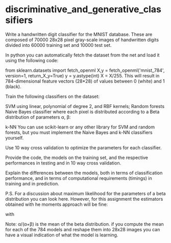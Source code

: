 # discriminative_and_generative_classifiers
Write a handwritten digit classifier for the MNIST database. These are composed of 70000 28x28 pixel gray-scale images of handwritten digits divided into 60000 training set and 10000 test set.

In python you can automatically fetch the dataset from the net and load it using the following code:

from sklearn.datasets import fetch_openml
X,y = fetch_openml('mnist_784', version=1, return_X_y=True)
y = y.astype(int)
X = X/255.
This will result in 784-dimensional feature vectors (28*28) of values between 0 (white) and 1 (black).

Train the following classifiers on the dataset:

SVM  using linear, polynomial of degree 2, and RBF kernels;
Random forests
Naive Bayes classifier where each pixel is distributed according to a Beta distribution of parameters α, β:


k-NN
You can use scikit-learn or any other library for SVM and random forests, but you must implement the Naive Bayes and k-NN classifiers yourself.

Use 10 way cross validation to optimize the parameters for each classifier.

Provide the code, the models on the training set, and the respective performances in testing and in 10 way cross validation.

Explain the differences between the models, both in terms of classification performance, and in terms of computational requirements (timings) in training and in prediction.



P.S. For a discussion about maximum likelihood for the parameters of a beta distribution you can look here. However, for this assignment the estimators obtained with he moments approach will be fine:



with 

Note: α/(α+β) is the mean of the beta distribution. if you compute the mean for each of the 784 models and reshape them into 28x28 images you can have a visual indication of what the model is learning.
